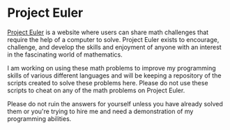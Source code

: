 <h1>Project Euler </h1> 
<p>
<a href="projecteuler.net">Project Euler</a> is a website where users can share math challenges that require the help of a computer to solve. Project Euler exists to encourage, challenge, and develop the skills and enjoyment of anyone with an interest in the fascinating world of mathematics.

I am working on using these math problems to improve my programming skills of various different languages and will be keeping a repository of the scripts created to solve these problems here. Please do not use these scripts to cheat on any of the math problems on Project Euler. 

Please do not ruin the answers for yourself unless you have already solved them or you're trying to hire me and need a demonstration of my programming abilities. 
</p>
